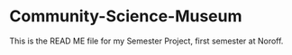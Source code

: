 # Community-Science-Museum
This is the READ ME file for my Semester Project, first semester at Noroff.